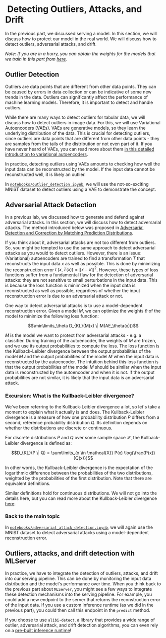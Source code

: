 #  Detecting Outliers, Attacks, and Drift

In the previous part, we discussed serving a model. In this section, we will discuss how to protect our model in the real world. We will discuss how to detect outliers, adversarial attacks, and drift.

_Note: If you are in a hurry, you can obtain the weights for the models that we train in this part from [here](https://drive.switch.ch/index.php/s/7B5ksEnpmvIOQAn)._

## Outlier Detection

Outliers are data points that are different from other data points. They can be caused by errors in data collection or can be indicative of some new trends in the data. Outliers can significantly affect the performance of machine learning models. Therefore, it is important to detect and handle outliers.

While there are many ways to detect outliers for tabular data, we will discuss how to detect outliers in image data. For this, we will use Variational Autoencoders (VAEs). VAEs are generative models, so they learn the underlying distribution of the data. This is crucial for detecting outliers, since outliers are data points that are different from other data points - they are samples from the tails of the distribution or not even part of it.
If you have never heard of VAEs, you can read more about them [in this detailed introduction to variational autoencoders](https://arxiv.org/abs/1906.02691).

In practice, detecting outliers using VAEs amounts to checking how well the input data can be reconstructed by the model. If the input data cannot be reconstructed well, it is likely an outlier.

In [`notebooks/outlier_detection.ipynb`](notebooks/outlier_detection.ipynb), we will use the not-so-exciting MNIST dataset to detect outliers using a VAE to demonstrate the concept.

## Adversarial Attack Detection

In a previous lab, we discussed how to generate and defend against adversarial attacks. In this section, we will discuss how to detect adversarial attacks.
The method introduced below was proposed in [Adversarial Detection and Correction by Matching Prediction Distributions](https://arxiv.org/pdf/2002.09364.pdf).

If you think about it, adversarial attacks are not too different from outliers. So, you might be tempted to use the same approach to detect adversarial attacks as you would to detect outliers. However, there is an issue: (Variational) autoencoders are trained to find a transformation $T$ that reconstructs the input data $x$ as well as possible. This is done by minimizing the reconstruction error $L(x, T(x)) = \|x - x'\|^2$. However, these types of loss functions suffer from a fundamental flaw for the detection of adversarial attacks: they are not sensitive to small perturbations in the input data. This is because the loss function is minimized when the input data is reconstructed as well as possible, regardless of whether the input reconstruction error is due to an adversarial attack or not.

One way to detect adversarial attacks is to use a model-dependent reconstruction error. Given a model $M$, we can optimize the weights $\theta$ of the model to minimize the following loss function:

$$\min\limits_\theta D_{KL}(M(x) \| M(AE_\theta(x)))$$

$M$ is the model we want to protect from adversarial attacks - e.g. a classifier. During training of the autoencoder, the weights of $M$ are frozen, and we use its output probabilities to compute the loss. The loss function is the Kullback-Leibler divergence between the output probabilities of the model $M$ and the output probabilities of the model $M$ when the input data is reconstructed by the autoencoder. The intuition behind this loss function is that the output probabilities of the model $M$ should be similar when the input data is reconstructed by the autoencoder and when it is not. If the output probabilities are not similar, it is likely that the input data is an adversarial attack.

### Excursion: What is the Kullback-Leibler divergence?

We've been referring to the Kullback-Leibler divergence a lot, so let's take a moment to explain what it actually is and does. The Kullback-Leibler divergence is a measure of how one probability distribution $P$ differs from a second, reference probability distribution $Q$. Its definition depends on whether the distributions are discrete or continuous.

For discrete distributions $P$ and $Q$ over some sample space $\mathcal{X}$, the Kullback-Leibler divergence is defined as:

$$D_{KL}(P \| Q) = \sum\limits_{x \in \mathcal{X}} P(x) \log(\frac{P(x)}{Q(x)})$$

In other words, the Kullback-Leibler divergence is the expectation of the logarithmic difference between the probabilities of the two distributions, weighted by the probabilities of the first distribution. Note that there are equivalent definitions.

Similar definitions hold for continuous distributions. We will not go into the details here, but you can read more about the Kullback-Leibler divergence [here](https://en.wikipedia.org/wiki/Kullback%E2%80%93Leibler_divergence).

### Back to the main topic

In [`notebooks/adversarial_attack_detection.ipynb`](notebooks/adversarial_attack_detection.ipynb), we will again use the MNIST dataset to detect adversarial attacks using a model-dependent reconstruction error.

## Outliers, attacks, and drift detection with MLServer

In practice, we have to integrate the detection of outliers, attacks, and drift into our serving pipeline. This can be done by monitoring the input data distribution and the model's performance over time. When you think back to the previous part about `MLServer`, you might see a few ways to integrate these detection mechanisms into the serving pipeline. For example, you could add a new endpoint to the server that returns the reconstruction error of the input data. If you use a custom inference runtime (as we did in the previous part), you could then call this endpoint in the `predict` method.

If you choose to use `alibi-detect`, a library that provides a wide range of outlier, adversarial attack, and drift detection algorithms, you can even rely on a [pre-built inference runtime](https://mlserver.readthedocs.io/en/latest/runtimes/alibi-detect.html)!
